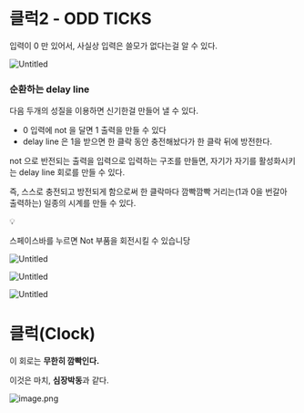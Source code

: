 # 클럭2 - ODD TICKS

입력이 0 만 있어서, 사실상 입력은 쓸모가 없다는걸 알 수 있다.

![Untitled](%E1%84%8F%E1%85%B3%E1%86%AF%E1%84%85%E1%85%A5%E1%86%A82%20-%20ODD%20TICKS%201bc80ae0869c819e8553f117ae25315a/Untitled.png)

### 순환하는 delay line

다음 두개의 성질을 이용하면 신기한걸 만들어 낼 수 있다.

- 0 입력에 not 을 달면 1 출력을 만들 수 있다
- delay line 은 1을 받으면 한 클락 동안 충전해놨다가 한 클락 뒤에 방전한다.

not 으로 반전되는 출력을 입력으로 입력하는 구조를 만들면, 자기가 자기를 활성화시키는 delay line 회로를 만들 수 있다.

즉, 스스로 충전되고 방전되게 함으로써 한 클락마다 깜빡깜빡 거리는(1과 0을 번갈아 출력하는) 일종의 시계를 만들 수 있다.


💡

스페이스바를 누르면 Not 부품을 회전시킬 수 있습니당

</aside>

![Untitled](%E1%84%8F%E1%85%B3%E1%86%AF%E1%84%85%E1%85%A5%E1%86%A82%20-%20ODD%20TICKS%201bc80ae0869c819e8553f117ae25315a/Untitled%201.png)

![Untitled](%E1%84%8F%E1%85%B3%E1%86%AF%E1%84%85%E1%85%A5%E1%86%A82%20-%20ODD%20TICKS%201bc80ae0869c819e8553f117ae25315a/Untitled%202.png)

![Untitled](%E1%84%8F%E1%85%B3%E1%86%AF%E1%84%85%E1%85%A5%E1%86%A82%20-%20ODD%20TICKS%201bc80ae0869c819e8553f117ae25315a/Untitled%203.png)

# 클럭(Clock)

이 회로는 **무한히 깜빡인다.**

이것은 마치, **심장박동**과 같다.

![image.png](%E1%84%8F%E1%85%B3%E1%86%AF%E1%84%85%E1%85%A5%E1%86%A82%20-%20ODD%20TICKS%201bc80ae0869c819e8553f117ae25315a/image.png)
